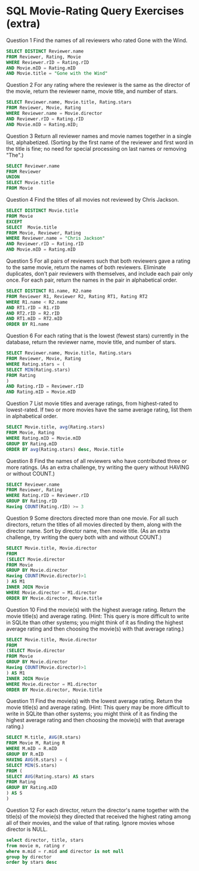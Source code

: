 # SQL Movie-Rating Query Exercises (extra)

Question 1
Find the names of all reviewers who rated Gone with the Wind.

```sql
SELECT DISTINCT Reviewer.name
FROM Reviewer, Rating, Movie
WHERE Reviewer.rID = Rating.rID
AND Movie.mID = Rating.mID
AND Movie.title = "Gone with the Wind"
```

Question 2
For any rating where the reviewer is the same as the director of the movie,
return the reviewer name, movie title, and number of stars.

```sql
SELECT Reviewer.name, Movie.title, Rating.stars
FROM Reviewer, Movie, Rating
WHERE Reviewer.name = Movie.director
AND Reviewer.rID = Rating.rID
AND Movie.mID = Rating.mID;
```

Question 3
Return all reviewer names and movie names together in a single list, alphabetized.
(Sorting by the first name of the reviewer and first word in the title is fine;
no need for special processing on last names or removing "The".)

```sql
SELECT Reviewer.name
FROM Reviewer
UNION
SELECT Movie.title
FROM Movie
```

Question 4
Find the titles of all movies not reviewed by Chris Jackson.

```sql
SELECT DISTINCT Movie.title
FROM Movie
EXCEPT
SELECT  Movie.title
FROM Movie, Reviewer, Rating
WHERE Reviewer.name = "Chris Jackson"
AND Reviewer.rID = Rating.rID
AND Movie.mID = Rating.mID
```

Question 5
For all pairs of reviewers such that both reviewers gave a rating to the same movie, return the names of both reviewers. Eliminate duplicates, don't pair reviewers with themselves, and include each pair only once. For each pair, return the names in the pair in alphabetical order.

```sql
SELECT DISTINCT R1.name, R2.name
FROM Reviewer R1, Reviewer R2, Rating RT1, Rating RT2
WHERE R1.name < R2.name
AND RT1.rID = R1.rID
AND RT2.rID = R2.rID
AND RT1.mID = RT2.mID
ORDER BY R1.name
```

Question 6
For each rating that is the lowest (fewest stars) currently in the database, return the reviewer name, movie title, and number of stars.

```sql
SELECT Reviewer.name, Movie.title, Rating.stars
FROM Reviewer, Movie, Rating
WHERE Rating.stars = (
SELECT MIN(Rating.stars)
FROM Rating
)
AND Rating.rID = Reviewer.rID
AND Rating.mID = Movie.mID
```

Question 7
List movie titles and average ratings, from highest-rated to lowest-rated.
If two or more movies have the same average rating, list them in alphabetical order.

```sql
SELECT Movie.title, avg(Rating.stars)
FROM Movie, Rating
WHERE Rating.mID = Movie.mID
GROUP BY Rating.mID
ORDER BY avg(Rating.stars) desc, Movie.title
```

Question 8
Find the names of all reviewers who have contributed three or more ratings.
(As an extra challenge, try writing the query without HAVING or without COUNT.)

```sql
SELECT Reviewer.name
FROM Reviewer, Rating
WHERE Rating.rID = Reviewer.rID
GROUP BY Rating.rID
Having COUNT(Rating.rID) >= 3
```

Question 9
Some directors directed more than one movie. For all such directors, return the titles of all movies directed by them, along with the director name.
Sort by director name, then movie title. (As an extra challenge, try writing the query both with and without COUNT.)

```sql
SELECT Movie.title, Movie.director
FROM
(SELECT Movie.director
FROM Movie
GROUP BY Movie.director
Having COUNT(Movie.director)>1
) AS M1
INNER JOIN Movie
WHERE Movie.director = M1.director
ORDER BY Movie.director, Movie.title
```

Question 10
Find the movie(s) with the highest average rating. Return the movie title(s) and average rating.
(Hint: This query is more difficult to write in SQLite than other systems;
you might think of it as finding the highest average rating and then choosing the movie(s) with that average rating.)

```sql
SELECT Movie.title, Movie.director
FROM
(SELECT Movie.director
FROM Movie
GROUP BY Movie.director
Having COUNT(Movie.director)>1
) AS M1
INNER JOIN Movie
WHERE Movie.director = M1.director
ORDER BY Movie.director, Movie.title
```

Question 11
Find the movie(s) with the lowest average rating. Return the movie title(s) and average rating.
(Hint: This query may be more difficult to write in SQLite than other systems; you might think of it as finding the highest average rating and then choosing the movie(s) with that average rating.)

```sql
SELECT M.title, AVG(R.stars)
FROM Movie M, Rating R
WHERE M.mID = R.mID
GROUP BY R.mID
HAVING AVG(R.stars) = (
SELECT MIN(S.stars)
FROM (
SELECT AVG(Rating.stars) AS stars
FROM Rating
GROUP BY Rating.mID
) AS S
)
```

Question 12
For each director, return the director's name together with the title(s) of the movie(s) they directed that received
the highest rating among all of their movies, and the value of that rating. Ignore movies whose director is NULL.

```sql
select director, title, stars
from movie m, rating r
where m.mid = r.mid and director is not null
group by director
order by stars desc
```
